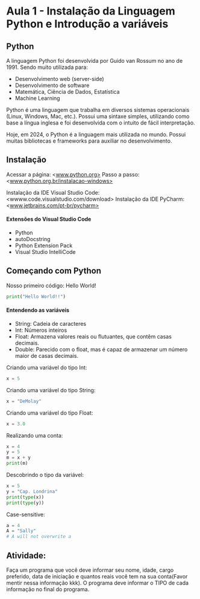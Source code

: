 # Aula 1 - Instalação da Linguagem Python e Introdução a variáveis

## Python
A linguagem Python foi desenvolvida por Guido van Rossum no ano de 1991. Sendo muito utilizada para:
* Desenvolvimento web (server-side)
* Desenvolvimento de software
* Matemática, Ciência de Dados, Estatística
* Machine Learning

Python é uma linguagem que trabalha em diversos sistemas operacionais (Linux, Windows, Mac, etc.). Possui uma sintaxe simples, utilizando como base a língua inglesa e foi desenvolvida com o intuito de fácil interpretação.

Hoje, em 2024, o Python é a linguagem mais utilizada no mundo. Possui muitas bibliotecas e frameworks para auxiliar no desenvolvimento.

## Instalação

Acessar a página: <www.python.org> 
Passo a passo:  <www.python.org.br/instalacao-windows> 

Instalação da IDE Visual Studio Code: <wwww.code.visualstudio.com/download>
Instalação da IDE PyCharm: <www.jetbrains.com/pt-br/pycharm>

#### Extensões do Visual Studio Code
* Python
* autoDocstring 
* Python Extension Pack
* Visual Studio IntelliCode

## Começando com Python

Nosso primeiro código: Hello World!
~~~python
print("Hello World!!")
~~~ 

#### Entendendo as variáveis
* String: Cadeia de caracteres
* Int: Números inteiros
* Float: Armazena valores reais ou flutuantes, que contêm casas decimais. 
* Double: Parecido com o float, mas é capaz de armazenar um número maior de casas decimais.

Criando uma variável do tipo Int:
~~~python
x = 5
~~~

Criando uma variável do tipo String:
~~~python
x = "DeMolay"
~~~

Criando uma variável do tipo Float:
~~~python
x = 3.0
~~~

Realizando uma conta:
~~~python
x = 4
y = 5
m = x + y
print(m)
~~~

Descobrindo o tipo da variável:
~~~python
x = 5
y = "Cap. Londrina"
print(type(x))
print(type(y))
~~~ 

Case-sensitive:
~~~python 
a = 4
A = "Sally"
# A will not overwrite a
~~~

## Atividade:
Faça um programa que você deve informar seu nome, idade, cargo preferido, data de iniciação e quantos reais você tem na sua conta(Favor mentir nessa informação kkk). O programa deve informar o TIPO de cada informação no final do programa.
